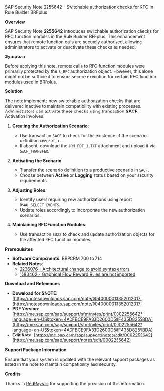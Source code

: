 SAP Security Note 2255642 - Switchable authorization checks for RFC in Rule Builder BRFplus

**Overview**

SAP Security Note **2255642** introduces switchable authorization checks for RFC function modules in the Rule Builder BRFplus. This enhancement ensures that remote function calls are securely authorized, allowing administrators to activate or deactivate these checks as needed.

**Symptom**

Before applying this note, remote calls to RFC function modules were primarily protected by the `S_RFC` authorization object. However, this alone might not be sufficient to ensure secure execution for certain RFC function modules used in BRFplus.

**Solution**

The note implements new switchable authorization checks that are delivered inactive to maintain compatibility with existing processes. Administrators can activate these checks using transaction **SACF**. Activation involves:

1. **Creating the Authorization Scenario**:
   - Use transaction `SACF` to check for the existence of the scenario definition `CRM_FDT_1`.
   - If absent, download the `CRM_FDT_1.TXT` attachment and upload it via `SACF_TRANSFER`.

2. **Activating the Scenario**:
   - Transfer the scenario definition to a productive scenario in `SACF`.
   - Choose between **Active** or **Logging** status based on your security requirements.

3. **Adjusting Roles**:
   - Identify users requiring new authorizations using report `RSAU_SELECT_EVENTS`.
   - Update roles accordingly to incorporate the new authorization scenarios.

4. **Maintaining RFC Function Modules**:
   - Use transaction `SU22` to check and update authorization objects for the affected RFC function modules.

**Prerequisites**

- **Software Components**: BBPCRM 700 to 714
- **Related Notes**:
  - [2236076 - Architectural change to avoid syntax errors](https://me.sap.com/notes/2236076)
  - [1583462 - Graphical Flow Reward Rules are not imported](https://me.sap.com/notes/1583462)

**Download and References**

- **Download for SNOTE**: [https://notesdownloads.sap.com/note/0040000013352012017](https://notesdownloads.sap.com/note/0040000013352012017)
- **PDF Version**: [https://me.sap.com/sap/support/sfm/notes/print/0002255642?language=en-US&token=4ACFBCE9FA33D2600D58F435D8255BDA](https://me.sap.com/sap/support/sfm/notes/print/0002255642?language=en-US&token=4ACFBCE9FA33D2600D58F435D8255BDA)
- **Edit Note**: [https://me.sap.com/sap/support/notes/edit/0002255642](https://me.sap.com/sap/support/notes/edit/0002255642)

**Support Package Information**

Ensure that your system is updated with the relevant support packages as listed in the note to maintain compatibility and security.

**Credits**

Thanks to [RedRays.io](https://redrays.io) for supporting the provision of this information.